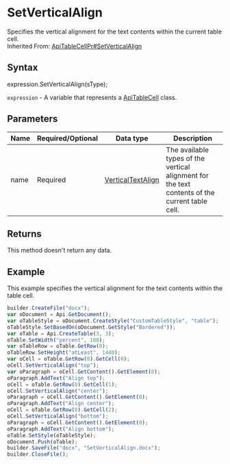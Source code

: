 # SetVerticalAlign

Specifies the vertical alignment for the text contents within the current table cell.<br>Inherited From: [ApiTableCellPr#SetVerticalAlign](../../ApiTableCellPr/Methods/SetVerticalAlign.md)

## Syntax

expression.SetVerticalAlign(sType);

`expression` - A variable that represents a [ApiTableCell](../ApiTableCell.md) class.

## Parameters

| **Name** | **Required/Optional** | **Data type** | **Description** |
| ------------- | ------------- | ------------- | ------------- |
| name | Required | [VerticalTextAlign](../../../Enumerations/VerticalTextAlign.md) | The available types of the vertical alignment for the text contents of the current table cell. |

## Returns

This method doesn't return any data.

## Example

This example specifies the vertical alignment for the text contents within the table cell.

```javascript
builder.CreateFile("docx");
var oDocument = Api.GetDocument();
var oTableStyle = oDocument.CreateStyle("CustomTableStyle", "table");
oTableStyle.SetBasedOn(oDocument.GetStyle("Bordered"));
var oTable = Api.CreateTable(3, 3);
oTable.SetWidth("percent", 100);
var oTableRow = oTable.GetRow(0);
oTableRow.SetHeight("atLeast", 1440);
var oCell = oTable.GetRow(0).GetCell(0);
oCell.SetVerticalAlign("top");
var oParagraph = oCell.GetContent().GetElement(0);
oParagraph.AddText("Align top");
oCell = oTable.GetRow(0).GetCell(1);
oCell.SetVerticalAlign("center");
oParagraph = oCell.GetContent().GetElement(0);
oParagraph.AddText("Align center");
oCell = oTable.GetRow(0).GetCell(2);
oCell.SetVerticalAlign("bottom");
oParagraph = oCell.GetContent().GetElement(0);
oParagraph.AddText("Align bottom");
oTable.SetStyle(oTableStyle);
oDocument.Push(oTable);
builder.SaveFile("docx", "SetVerticalAlign.docx");
builder.CloseFile();
```